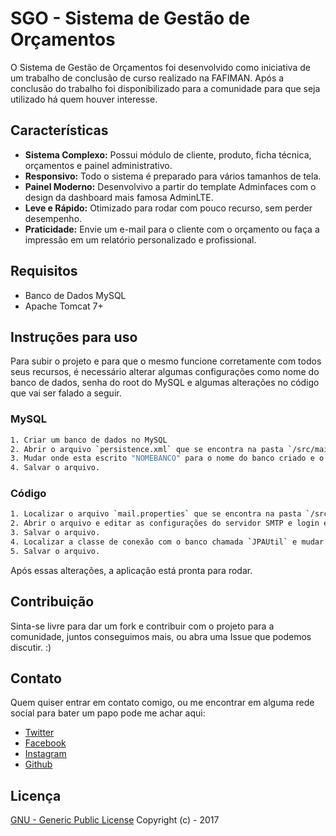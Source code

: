 # SGO - Sistema de Gestão de Orçamentos
O Sistema de Gestão de Orçamentos foi desenvolvido como iniciativa de um trabalho de conclusão de curso realizado na FAFIMAN. Após a conclusão do trabalho foi disponibilizado para a comunidade para que seja utilizado há quem houver interesse.

## Características
- **Sistema Complexo:** Possui módulo de cliente, produto, ficha técnica, orçamentos e painel administrativo.
- **Responsivo:** Todo o sistema é preparado para vários tamanhos de tela.
- **Painel Moderno:** Desenvolvivo a partir do template Adminfaces com o design da dashboard mais famosa AdminLTE.
- **Leve e Rápido:** Otimizado para rodar com pouco recurso, sem perder desempenho.
- **Praticidade:** Envie um e-mail para o cliente com o orçamento ou faça a impressão em um relatório personalizado e profissional.

## Requisitos
- Banco de Dados MySQL
- Apache Tomcat 7+

## Instruções para uso
Para subir o projeto e para que o mesmo funcione corretamente com todos seus recursos, é necessário alterar algumas configurações como nome do banco de dados, senha do root do MySQL e algumas alterações no código que vai ser falado a seguir.

### MySQL
```bash
1. Criar um banco de dados no MySQL
2. Abrir o arquivo `persistence.xml` que se encontra na pasta `/src/main/resources/META-INF/`
3. Mudar onde esta escrito "NOMEBANCO" para o nome do banco criado e o usuário, senha do MySQL.
4. Salvar o arquivo.
```

### Código
```bash
1. Localizar o arquivo `mail.properties` que se encontra na pasta `/src/main/resources/`
2. Abrir o arquivo e editar as configurações do servidor SMTP e login e senha do e-mail.
3. Salvar o arquivo.
4. Localizar a classe de conexão com o banco chamada `JPAUtil` e mudar para o nome do seu banco onde referencia o valor "NOMEBANCO".
5. Salvar o arquivo.
```

Após essas alterações, a aplicação está pronta para rodar.

## Contribuição
Sinta-se livre para dar um fork e contribuir com o projeto para a comunidade, juntos conseguimos mais, ou abra uma Issue que podemos discutir. :)

## Contato
Quem quiser entrar em contato comigo, ou me encontrar em alguma rede social para bater um papo pode me achar aqui:

- [Twitter](https://twitter.com/danilodecanini)
- [Facebook](https://www.facebook.com/danilo.decanini)
- [Instagram](https://www.instagram.com/danilodecanini/)
- [Github](https://github.com/danilodecanini)

## Licença
[GNU - Generic Public License](LICENSE.md) Copyright (c) - 2017

